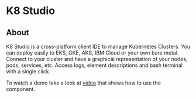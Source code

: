 # K8 Studio

## About
K8 Studio is a cross-platform client IDE to manage Kubernetes Clusters.
You can deploy easily to EKS, GKE, AKS, IBM Cloud or your own bare metal. Connect to your cluster and have a graphical representation of your nodes, pods, services, etc. Access logs, element descriptions and bash terminal with a single click.



 To watch a demo take a look at [video](https://youtu.be/ac2jRN1vbkQ) that shows how to use the component.
